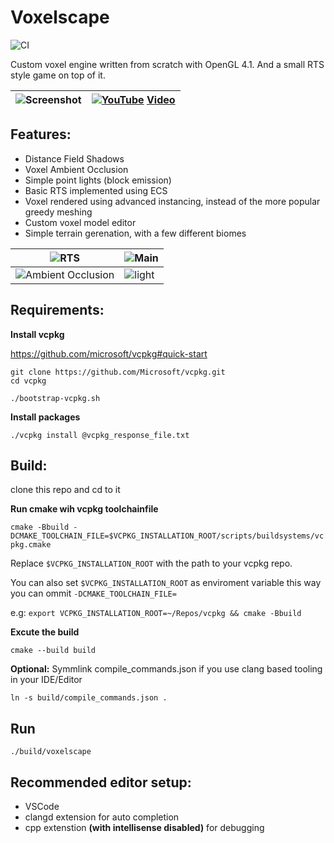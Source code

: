# Voxelscape

![CI](https://github.com/lolleko/voxelscape/workflows/CI/badge.svg)

Custom voxel engine written from scratch with OpenGL 4.1. And a small RTS style game on top of it.

| ![Screenshot](screenshots/sdf.png?raw=true "Screenshot") | [![YouTube](http://i.ytimg.com/vi/hcl-Bp3sYNE/hqdefault.jpg)](https://www.youtube.com/watch?v=hcl-Bp3sYNE) [Video](https://www.youtube.com/watch?v=hcl-Bp3sYNE) |
|---|---|


## Features:

* Distance Field Shadows
* Voxel Ambient Occlusion
* Simple point lights (block emission)
* Basic RTS implemented using ECS
* Voxel rendered using advanced instancing, instead of the more popular greedy meshing
* Custom voxel model editor
* Simple terrain gerenation, with a few different biomes

| ![RTS](screenshots/rts.png?raw=true "Screenshot") | ![Main](screenshots/main.png?raw=true "Screenshot")    |
|---|---|
| ![Ambient Occlusion](screenshots/ao.png?raw=true "Screenshot")  | ![light](screenshots/light.png?raw=true "Screenshot") |

## Requirements:

**Install vcpkg**

https://github.com/microsoft/vcpkg#quick-start

```
git clone https://github.com/Microsoft/vcpkg.git
cd vcpkg

./bootstrap-vcpkg.sh
```

**Install packages**

`./vcpkg install @vcpkg_response_file.txt`

## Build:

clone this repo and cd to it

**Run cmake wih vcpkg toolchainfile**

`cmake -Bbuild -DCMAKE_TOOLCHAIN_FILE=$VCPKG_INSTALLATION_ROOT/scripts/buildsystems/vcpkg.cmake`

Replace `$VCPKG_INSTALLATION_ROOT` with the path to your vcpkg repo.

You can also set `$VCPKG_INSTALLATION_ROOT` as enviroment variable this way you can ommit `-DCMAKE_TOOLCHAIN_FILE=`

e.g: `export VCPKG_INSTALLATION_ROOT=~/Repos/vcpkg && cmake -Bbuild`

**Excute the build**

`cmake --build build`

**Optional:** Symmlink compile_commands.json if you use clang based tooling in your IDE/Editor

`ln -s build/compile_commands.json .`

## Run

`./build/voxelscape`

## Recommended editor setup:

* VSCode
* clangd extension for auto completion
* cpp extenstion **(with intellisense disabled)** for debugging
